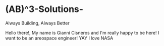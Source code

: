 # (AB)^3-Solutions-
Always Building, Always Better

Hello there!, My name is Gianni Cisneros and I'm really happy to be here!
I want to be an areospace engineer! YAY I love NASA

